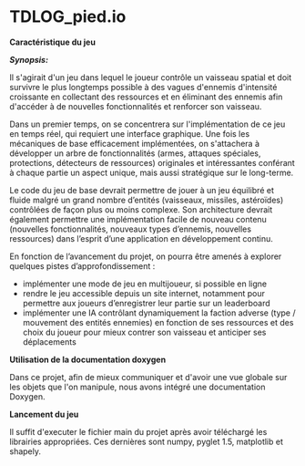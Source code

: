 # TDLOG_pied.io

**Caractéristique du jeu**

***Synopsis:***

Il s'agirait d'un jeu dans lequel le joueur contrôle un vaisseau spatial et doit survivre le plus longtemps possible à des vagues d'ennemis d'intensité croissante en collectant des ressources et en éliminant des ennemis afin d'accéder à de nouvelles fonctionnalités et renforcer son vaisseau.

Dans un premier temps, on se concentrera sur l'implémentation de ce jeu en temps réel, qui requiert une interface graphique. Une fois les mécaniques de base efficacement implémentées, on s'attachera à développer un arbre de fonctionnalités (armes, attaques spéciales, protections, détecteurs de ressources) originales et intéressantes conférant à chaque partie un aspect unique, mais aussi stratégique sur le long-terme. 

Le code du jeu de base devrait permettre de jouer à un jeu équilibré et fluide malgré un grand nombre d’entités (vaisseaux, missiles, astéroïdes) contrôlées de façon plus ou moins complexe. Son architecture devrait également permettre une implémentation facile de nouveau contenu (nouvelles fonctionnalités, nouveaux types d’ennemis, nouvelles ressources) dans l’esprit d’une application en développement continu.

En fonction de l’avancement du projet, on pourra être amenés à explorer quelques pistes d’approfondissement :
- implémenter une mode de jeu en multijoueur, si possible en ligne
- rendre le jeu accessible depuis un site internet, notamment pour permettre aux joueurs d’enregistrer leur partie sur un leaderboard
- implémenter une IA contrôlant dynamiquement la faction adverse (type / mouvement des entités ennemies) en fonction de ses ressources et des choix du joueur pour mieux contrer son vaisseau et anticiper ses déplacements



**Utilisation de la documentation doxygen**

Dans ce projet, afin de mieux communiquer et d'avoir une vue globale sur les objets que l'on manipule, nous avons intégré une documentation Doxygen.



**Lancement du jeu**

Il suffit d'executer le fichier main du projet après avoir téléchargé les librairies appropriées. Ces dernières sont numpy, pyglet 1.5, matplotlib et shapely.
